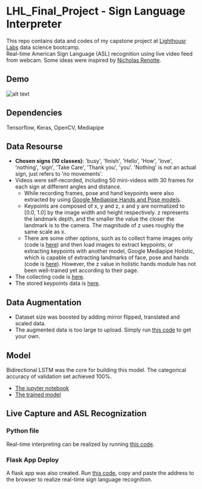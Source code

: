 # LHL_Final_Project - Sign Language Interpreter
This repo contains data and codes of my capstone project at [Lighthousr Labs](https://www.lighthouselabs.ca/) data science bootcamp. <br>
Real-time American Sign Language (ASL) recognition using live video feed from webcam. Some ideas were inspired by [Nicholas Renotte](https://github.com/nicknochnack/ActionDetectionforSignLanguage).

## Demo
![alt text][logo]

[logo]: https://github.com/DDDDDDaisyS/LHL_Final_Project/blob/main/demo.gif "Logo Title Text 2"

## Dependencies
Tensorflow, Keras, OpenCV, Mediapipe

## Data Resourse
- **Chosen signs (10 classes)**: 'busy', 'finish', 'Hello', 'How', 'love', 'nothing', 'sign', 'Take Care', 'Thank you', 'you'. 'Nothing' is not an actual sign, just refers to 'no movements'.
- Videos were self-recorded, including 50 mini-videos with 30 frames for each sign at different angles and distance. 
   - While recording frames, pose and hand keypoints were also extracted by using [Google Mediapipe Hands and Pose models](https://google.github.io/mediapipe/solutions/hands.html).
   - Keypoints are composed of x, y and z, x and y are normalized to [0.0, 1.0] by the image width and height respectively. z represents the landmark depth, and the smaller the value the closer the landmark is to the camera. The magnitude of z uses roughly the same scale as x. 
   - There are some other options, such as to collect frame images only (code is [here](collect_frames.py)) and then load images to extract keypoints; or extracting keypoints with another model, Google Mediapipe Holistic, which is capable of extracting landmarks of face, pose and hands (code is [here](collect_keypoints_holistic.py)). However, the z value in holistic hands module has not been well-trained yet according to their page.
- The collecting code is [here](src/collect_keypoints_frames.py). 
- The stored keypoints data is [here](data/keypoints).

## Data Augmentation
- Dataset size was boosted by adding mirror flipped, translated and scaled data. 
- The augmented data is too large to upload. Simply run [this code](src/augment_keypoints_pose_hands.py) to get your own. 

## Model
Bidirectional LSTM was the core for building this model. The categorical accuracy of validation set achieved 100%.
- [The jupyter notebook](src/train_model.ipynb)
- [The trained model](src/trained_model)

## Live Capture and ASL Recognization
### Python file
Real-time interpreting can be realized by running [this code](interpreter.py).

### Flask App Deploy
A flask app was also created. Run [this code](flask_app.py), copy and paste the address to the browser to realize real-time sign language recognition. 
